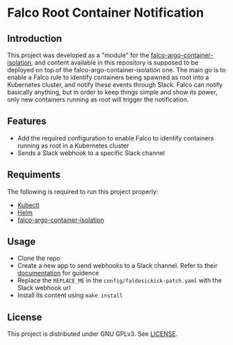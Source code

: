 # Falco Root Container Notification

## Introduction
This project was developed as a "module" for the [falco-argo-container-isolation](https://github.com/vmfarms/falco-argo-container-isolation), and content available in this repository is supposed to be deployed on top of the falco-argo-container-isolation one. The main go is to enable a Falco rule to identify containers being spawned as root into a Kubernetes cluster, and notify these events through Slack. Falco can notify basically anything, but in order to keep things simple and show its power, only new containers running as root will trigger the notification.


## Features
- Add the required configuration to enable Falco to identify containers running as root in a Kubernetes cluster
- Sends a Slack webhook to a specific Slack channel

## Requiments
The following is required to run this project properly:
- [Kubectl](https://kubernetes.io/docs/tasks/tools/)
- [Helm](https://helm.sh/docs/helm/helm_install/)
- [falco-argo-container-isolation](https://github.com/vmfarms/falco-argo-container-isolation)

## Usage
- Clone the repo
- Create a new app to send webhooks to a Slack channel. Refer to their [documentation](https://api.slack.com/messaging/webhooks) for guidence
- Replace the `REPLACE_ME` in the `config/faldosickick-patch.yaml` with the Slack webhook url
- Install its content using `make install`

## License
This project is distributed under GNU GPLv3. See [LICENSE](LICENSE).
